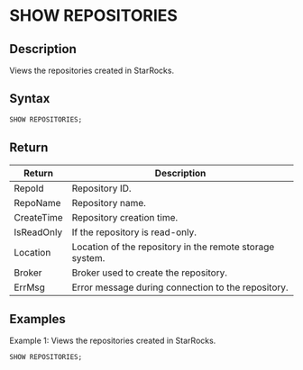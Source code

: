 # SHOW REPOSITORIES

## Description

Views the repositories created in StarRocks.

## Syntax

```SQL
SHOW REPOSITORIES;
```

## Return

| **Return** | **Description**                                          |
| ---------- | -------------------------------------------------------- |
| RepoId     | Repository ID.                                           |
| RepoName   | Repository name.                                         |
| CreateTime | Repository creation time.                                |
| IsReadOnly | If the repository is read-only.                          |
| Location   | Location of the repository in the remote storage system. |
| Broker     | Broker used to create the repository.                    |
| ErrMsg     | Error message during connection to the repository.       |

## Examples

Example 1: Views the repositories created in StarRocks.

```SQL
SHOW REPOSITORIES;
```

